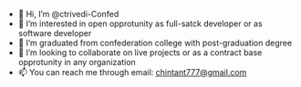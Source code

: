 - 👋 Hi, I’m @ctrivedi-Confed
- 👀 I’m interested in open opprotunity as full-satck developer or as software developer
- 🌱 I’m graduated from confederation college with post-graduation degree
- 💞️ I’m looking to collaborate on live projects or as a contract base opprotunity in any organization
- 📫 You can reach me through email: chintant777@gmail.com

<!---
ctrivedi-Confed/ctrivedi-Confed is a ✨ special ✨ repository because its `README.md` (this file) appears on your GitHub profile.
You can click the Preview link to take a look at your changes.
--->
